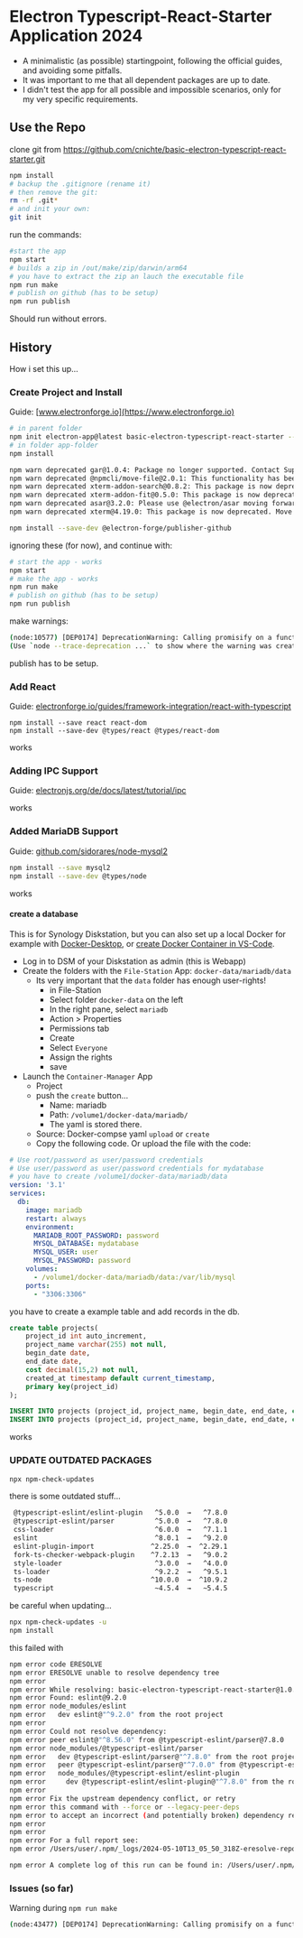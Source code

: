 # Electron Typescript-React-Starter Application 2024

* A minimalistic (as possible) startingpoint, following the official guides, and avoiding some pitfalls.
* It was important to me that all dependent packages are up to date.
* I didn't test the app for all possible and impossible scenarios, only for my very specific requirements.

## Use the Repo

clone git from <https://github.com/cnichte/basic-electron-typescript-react-starter.git>

```bash
npm install
# backup the .gitignore (rename it)
# then remove the git:
rm -rf .git*
# and init your own:
git init
```

run the commands:

```bash
#start the app
npm start
# builds a zip in /out/make/zip/darwin/arm64
# you have to extract the zip an lauch the executable file
npm run make
# publish on github (has to be setup)
npm run publish
```

Should run without errors.

## History

How i set this up...

### Create Project and Install

Guide: [www.electronforge.io](https://www.electronforge.io)

```bash
# in parent folder
npm init electron-app@latest basic-electron-typescript-react-starter -- --template=webpack-typescript
# in folder app-folder
npm install
```

```bash
npm warn deprecated gar@1.0.4: Package no longer supported. Contact Support at https://www.npmjs.com/support for more info.
npm warn deprecated @npmcli/move-file@2.0.1: This functionality has been moved to @npmcli/fs
npm warn deprecated xterm-addon-search@0.8.2: This package is now deprecated. Move to @xterm/addon-search instead.
npm warn deprecated xterm-addon-fit@0.5.0: This package is now deprecated. Move to @xterm/addon-fit instead.
npm warn deprecated asar@3.2.0: Please use @electron/asar moving forward.  There is no API change, just a package name change
npm warn deprecated xterm@4.19.0: This package is now deprecated. Move to @xterm/xterm instead.
```

```bash
npm install --save-dev @electron-forge/publisher-github
```

ignoring these (for now), and continue with:

```bash
# start the app - works
npm start
# make the app - works
npm run make
# publish on github (has to be setup)
npm run publish
```

make warnings:

```bash
(node:10577) [DEP0174] DeprecationWarning: Calling promisify on a function that returns a Promise is likely a mistake.
(Use `node --trace-deprecation ...` to show where the warning was created)
```

publish has to be setup.

### Add React

Guide: [electronforge.io/guides/framework-integration/react-with-typescript](https://www.electronforge.io/guides/framework-integration/react-with-typescript)

```
npm install --save react react-dom
npm install --save-dev @types/react @types/react-dom
```

works

### Adding IPC Support

Guide: [electronjs.org/de/docs/latest/tutorial/ipc](https://www.electronjs.org/de/docs/latest/tutorial/ipc)

works

### Added MariaDB Support

Guide: [github.com/sidorares/node-mysql2](https://github.com/sidorares/node-mysql2)

```bash
npm install --save mysql2
npm install --save-dev @types/node
```

works

#### create a database

This is for Synology Diskstation, but you can also set up a local Docker for example with [Docker-Desktop](https://www.docker.com/products/docker-desktop/), or [create Docker Container in VS-Code](https://code.visualstudio.com/docs/containers/overview).

* Log in to DSM of your Diskstation as admin (this is  Webapp)
* Create the folders with the `File-Station` App: `docker-data/mariadb/data`
  * Its very important that the `data` folder has enough user-rights!
    * in File-Station
    * Select folder `docker-data` on the left
    * In the right pane, select `mariadb`
    * Action > Properties
    * Permissions tab
    * Create
    * Select `Everyone`
    * Assign the rights
    * save
* Launch the `Container-Manager` App
  * Project
  * push the `create` button...
    * Name: mariadb
    * Path: `/volume1/docker-data/mariadb/`
    * The yaml is stored there.
  * Source: Docker-compse yaml `upload` or `create`
  * Copy the following code. Or upload the file with the code:

```yaml
# Use root/password as user/password credentials
# Use user/password as user/password credentials for mydatabase
# you have to create /volume1/docker-data/mariadb/data
version: '3.1'
services:
  db:
    image: mariadb
    restart: always
    environment:
      MARIADB_ROOT_PASSWORD: password
      MYSQL_DATABASE: mydatabase
      MYSQL_USER: user
      MYSQL_PASSWORD: password
    volumes:
      - /volume1/docker-data/mariadb/data:/var/lib/mysql
    ports:
      - "3306:3306"
```

you have to create a example table and add records in the db.

```sql
create table projects(
    project_id int auto_increment,
    project_name varchar(255) not null,
    begin_date date,
    end_date date,
    cost decimal(15,2) not null,
    created_at timestamp default current_timestamp,
    primary key(project_id)
);

INSERT INTO projects (project_id, project_name, begin_date, end_date, cost, created_at) VALUES (1, 'Testprojekt Nummer 1', null, null, 100.00, '2024-05-09 21:00:55');
INSERT INTO projects (project_id, project_name, begin_date, end_date, cost, created_at) VALUES (2, 'Projekt 2', null, null, 50.00, '2024-05-09 21:01:58');
```

works

### UPDATE OUTDATED PACKAGES

```bash
npx npm-check-updates
```

there is some outdated stuff...

```bash
 @typescript-eslint/eslint-plugin   ^5.0.0  →   ^7.8.0
 @typescript-eslint/parser          ^5.0.0  →   ^7.8.0
 css-loader                         ^6.0.0  →   ^7.1.1
 eslint                             ^8.0.1  →   ^9.2.0
 eslint-plugin-import              ^2.25.0  →  ^2.29.1
 fork-ts-checker-webpack-plugin    ^7.2.13  →   ^9.0.2
 style-loader                       ^3.0.0  →   ^4.0.0
 ts-loader                          ^9.2.2  →   ^9.5.1
 ts-node                           ^10.0.0  →  ^10.9.2
 typescript                         ~4.5.4  →   ~5.4.5
```

be careful when updating...

```bash
npx npm-check-updates -u
npm install
```

this failed with

```bash
npm error code ERESOLVE
npm error ERESOLVE unable to resolve dependency tree
npm error
npm error While resolving: basic-electron-typescript-react-starter@1.0.0
npm error Found: eslint@9.2.0
npm error node_modules/eslint
npm error   dev eslint@"^9.2.0" from the root project
npm error
npm error Could not resolve dependency:
npm error peer eslint@"^8.56.0" from @typescript-eslint/parser@7.8.0
npm error node_modules/@typescript-eslint/parser
npm error   dev @typescript-eslint/parser@"^7.8.0" from the root project
npm error   peer @typescript-eslint/parser@"^7.0.0" from @typescript-eslint/eslint-plugin@7.8.0
npm error   node_modules/@typescript-eslint/eslint-plugin
npm error     dev @typescript-eslint/eslint-plugin@"^7.8.0" from the root project
npm error
npm error Fix the upstream dependency conflict, or retry
npm error this command with --force or --legacy-peer-deps
npm error to accept an incorrect (and potentially broken) dependency resolution.
npm error
npm error
npm error For a full report see:
npm error /Users/user/.npm/_logs/2024-05-10T13_05_50_318Z-eresolve-report.txt

npm error A complete log of this run can be found in: /Users/user/.npm/_logs/2024-05-10T13_05_50_318Z-debug-0.log
```


### Issues (so far)

Warning during `npm run make`

```bash
(node:43477) [DEP0174] DeprecationWarning: Calling promisify on a function that returns a Promise is likely a mistake.
```